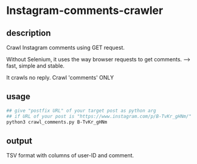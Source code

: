 # Instagram-comments-crawler
## description
Crawl Instagram comments using GET request.

Without Selenium, it uses the way browser requests to get comments. --> fast, simple and stable.

It crawls no reply. Crawl 'comments' ONLY

## usage

```bash
## give "postfix URL" of your target post as python arg
## if URL of your post is "https://www.instagram.com/p/B-TvKr_gHNm/"
python3 crawl_comments.py B-TvKr_gHNm
```
## output
TSV format with columns of user-ID and comment.
